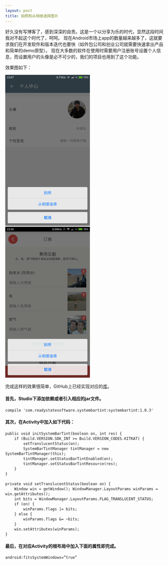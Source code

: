 ```yaml
---
layout: post
title: 拍照和从相册选择图片
---
```


好久没有写博客了，感到深深的自责。这是一个以分享为乐的时代，显然这段时间我对不起这个时代了，呵呵。
现在Android市场上app的数量越来越多了，这就要求我们在开发软件和版本迭代也要快（如外包公司和创业公司就需要快速拿出产品和简单的demo原型）。
现在大多数的软件在使用时需要用户注册账号设置个人信息，而设置用户的头像是必不可少的，我们的项目也用到了这个功能。

效果图如下：

![](/img/android_take_choose_picture.png)
![](/img/android_take_choose_picture1.png)

完成这样的效果很简单，GitHub上已经实现对应的[库](https://github.com/jgilfelt/SystemBarTint)。

#### 首先，Studio下添加依赖或者引入相应的jar文件。

	compile 'com.readystatesoftware.systembartint:systembartint:1.0.3'

#### 其次，在Activity中加入如下代码：

	public void initSystemBarTint(boolean on, int res) {
        if (Build.VERSION.SDK_INT >= Build.VERSION_CODES.KITKAT) {
            setTranslucentStatus(on);
            SystemBarTintManager tintManager = new SystemBarTintManager(this);
            tintManager.setStatusBarTintEnabled(on);
            tintManager.setStatusBarTintResource(res);
        }
    }

    private void setTranslucentStatus(boolean on) {
        Window win = getWindow(); WindowManager.LayoutParams winParams = win.getAttributes();
        int bits = WindowManager.LayoutParams.FLAG_TRANSLUCENT_STATUS;
        if (on) {
            winParams.flags |= bits;
        } else {
            winParams.flags &= ~bits;
        }
        win.setAttributes(winParams);
    }

#### 最后，在对应Activity的根布局中加入下面的属性即完成。

	android:fitsSystemWindows=”true” 

